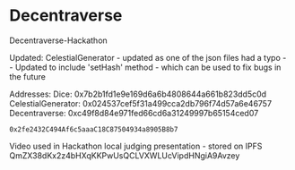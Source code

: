 # Decentraverse
Decentraverse-Hackathon

Updated: CelestialGenerator - updated as one of the json files had a typo - 
							- Updated to include 'setHash' method - which can be used to fix bugs in the future

Addresses: 
	Dice: 0x7b2b1fd1e9e169d6a6b4808644a661b823dd5c0d
	CelestialGenerator: 0x024537cef5f31a499cca2db796f74d57a6e46757
	Decentraverse:	0xc49f8d84e971fed66cd6a31249997b65154ced07
	
	
	0x2fe2432C494Af6c5aaaC18C87504934a8905B8b7


Video used in Hackathon local judging presentation - stored on IPFS
QmZX38dKx2z4bHXqKKPwUsQCLVXWLUcVipdHNgiA9Avzey